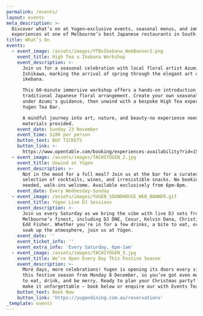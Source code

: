 ```yaml
---
permalink: /events/
layout: events
meta_description: >-
  Discover what’s on at Yugen—exclusive events, seasonal menus, and immersive
  experiences at one of Melbourne’s best Japanese restaurants in South Yarra.
title: What’s On
events:
  - event_image: /assets/images/YTBxIkebana_WebBanner2.png
    event_title: High Tea x Ikebana Workshop
    event_description: >-
      Join us for a seasonal celebration with local floral artist Azumi
      Ishikawa, marking the arrival of spring through the elegant art of
      ikebana.

      This 60-minute immersive workshop offers a hands-on introduction to
      traditional Japanese floral arrangement. Create your own seasonal piece
      under Azumi's guidance, then unwind with a bespoke High Tea experience at
      Yugen Tea Bar.

      A mindful journey into art, nature, and beauty-no experience needed, all
      materials provided.
    event_date: Sunday 23 November
    event_time: $180 per person
    button_text: BUY TICKETS
    button_link: >-
      https://www.opentable.com/booking/experiences-availability?rid=158744&restref=158744&experienceId=560700&utm_source=external&utm_medium=referral&utm_campaign=shared
  - event_image: /assets/images/TACHIYŪGEN_2.jpg
    event_title: Unwind at Yūgen
    event_description: >-
      Not in the mood for a full meal? Join us at the bar for a curated
      selection of cocktails, wines, and irresistible snacks. No bookings
      needed, walk-ins welcome. Available exclusively from 6pm-8pm.
    event_date: Every Wednesday-Sunday
  - event_image: /assets/images/YUGEN_SOUNDHOUSE_WEB_BANNER.gif
    event_title: Yūgen Live DJ Sessions
    event_description: >-
      Join us every Saturday as we bring the vibe with live DJ sets from
      Melbourne’s finest, including DJ DNE, Cesur, Kelvin Dana, Christina, and
      Edd Fisher. Whether you’re in for a few drinks, a bite to eat, or just to
      soak up the atmosphere, join us at Yūgen.
    event_date: ''
    event_ticket_info: ''
    event_extra_info: 'Every Saturday, 6pm-1am'
  - event_image: /assets/images/TACHIYŪGEN_5.jpg
    event_title: We’re Open Every Day This Festive Season
    event_description: >-
      More days, more celebrations! Yugen is opening its doors every single day
      this festive season from Monday 8 December, so you’ve got even more time
      to eat, drink, and be merry. Ready to plan your Christmas party? Let’s
      make it unforgettable — book below or enquire our with Events Team today.
    button_text: Book Now
    button_link: 'https://yugendining.com.au/reservations'
_template: events
---
```


